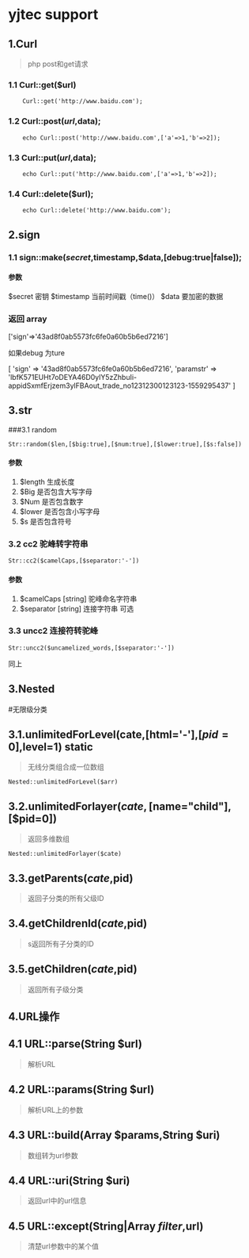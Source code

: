 # yjtec support
## 1.Curl

> php post和get请求

### 1.1 Curl::get($url)

```
    Curl::get('http://www.baidu.com');
```

### 1.2 Curl::post($url,$data);

```
    echo Curl::post('http://www.baidu.com',['a'=>1,'b'=>2]);
```

### 1.3 Curl::put($url,$data);

```
    echo Curl::put('http://www.baidu.com',['a'=>1,'b'=>2]);
```

### 1.4 Curl::delete($url);

```
    echo Curl::delete('http://www.baidu.com');
```

## 2.sign

### 1.1 sign::make($secret,$timestamp,$data,[debug:true|false]);
#### 参数
 $secret 密钥
 $timestamp 当前时间戳（time()）
 $data 要加密的数据
### 返回 array

['sign'=>'43ad8f0ab5573fc6fe0a60b5b6ed7216']

如果debug 为ture 

[
    'sign' => '43ad8f0ab5573fc6fe0a60b5b6ed7216',
    'paramstr' => 'lbfK571EUHt7oDEYA46D0ylY5zZhbuIi-appidSxmfErjzem3ylFBAout_trade_no12312300123123-1559295437'
]

## 3.str
###3.1 random 
```
Str::random($len,[$big:true],[$num:true],[$lower:true],[$s:false])
```
#### 参数
1. $length 生成长度
2. $Big 是否包含大写字母
3. $Num 是否包含数字
4. $lower 是否包含小写字母
5. $s 是否包含符号

### 3.2 cc2 驼峰转字符串
```
Str::cc2($camelCaps,[$separator:'-'])
```
#### 参数
1. $camelCaps [string] 驼峰命名字符串
2. $separator [string] 连接字符串 可选

### 3.3 uncc2 连接符转驼峰

```
Str::uncc2($uncamelized_words,[$separator:'-'])
```

同上

## 3.Nested

#无限级分类

## 3.1.unlimitedForLevel(cate,[html='-'],[$pid=0],$level=1) static

>无线分类组合成一位数组

```
Nested::unlimitedForLevel($arr)
```

## 3.2.unlimitedForlayer($cate,[$name="child"],[$pid=0])

> 返回多维数组

```
Nested::unlimitedForlayer($cate)
```

## 3.3.getParents($cate,$pid)

> 返回子分类的所有父级ID

## 3.4.getChildrenId($cate,$pid)

> s返回所有子分类的ID

## 3.5.getChildren($cate,$pid)

> 返回所有子级分类

## 4.URL操作

## 4.1 URL::parse(String $url) 

> 解析URL

## 4.2 URL::params(String $url)

> 解析URL上的参数

## 4.3 URL::build(Array $params,String $uri) 

> 数组转为url参数

## 4.4 URL::uri(String $uri) 

> 返回url中的url信息


## 4.5 URL::except(String|Array $filter,$url)

> 清楚url参数中的某个值
